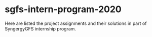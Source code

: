 # sgfs-intern-program-2020
Here are listed the project assignments and their solutions in part of SyngergyGFS internship program.
